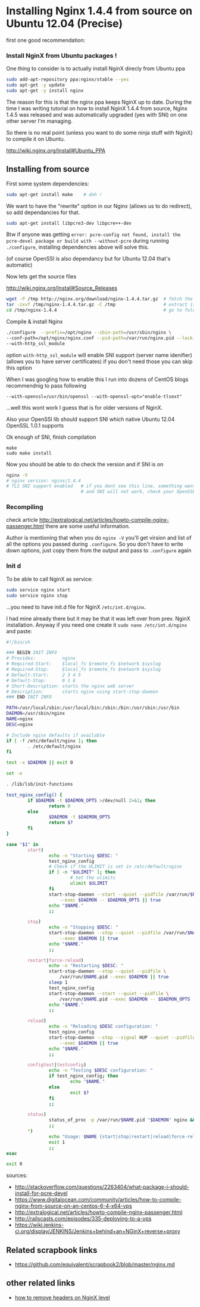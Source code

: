 # Installing Nginx 1.4.4 from source on Ubuntu 12.04 (Precise)

first one good recommendation: 

### Install NginX from Ubuntu packages !

One thing to consider is to actually install NginX direcly from Ubuntu ppa

```bash
sudo add-apt-repository ppa:nginx/stable --yes
sudo apt-get -y update
sudo apt-get -y install nginx
```

The reason for this is that the nginx ppa keeps NginX up to date. During the time I was writing tutorial on how to install NginX 1.4.4 from source, Nginx 1.4.5 was released and was automatically upgraded (yes with SNI) on one other server I'm managing. 

So there is no real point (unless you want to do some ninja stuff with NginX) to compile it on Ubuntu.

http://wiki.nginx.org/Install#Ubuntu_PPA


## Installing from source 

First some system dependencies:

```bash
sudo apt-get install make    # doh !
```

We want to have the "rewrite" option in our Nginx (allows us to do redirect), so add dependancies for that.

```bash
sudo apt-get install libpcre3-dev libpcre++-dev
```

Btw if anyone was getting `error: pcre-config not found, install the pcre-devel package or build with --without-pcre`
during running `./configure`, installing dependencies above will solve this.

(of course OpenSSl is also dependancy but for Ubuntu 12.04 that's automatic)

Now lets get the source files

http://wiki.nginx.org/Install#Source_Releases

```bash
wget -P /tmp http://nginx.org/download/nginx-1.4.4.tar.gz  # fetch the release
tar -zxvf /tmp/nginx-1.4.4.tar.gz -C /tmp                  # extract it
cd /tmp/nginx-1.4.4                                        # go to folder
```

Compile & install Nginx

```bash
./configure  --prefix=/opt/nginx --sbin-path=/usr/sbin/nginx \
--conf-path=/opt/nginx/nginx.conf --pid-path=/var/run/nginx.pid --lock-path=/var/run/nginx.lock \
--with-http_ssl_module 
```

option `with-http_ssl_module`  will enable SNI support (server name idenifier)
(allows you to have server certificates) if you don't need those you can skip this option

When I was googling how to enable this I run into dozens of CentOS blogs recommendnig to pass following

```
--with-openssl=/usr/bin/openssl --with-openssl-opt="enable-tlsext" 
```

...well this wont work  I guess that is for older versions of NginX. 

Also your OpenSSl lib should support SNI which native Ubuntu 12.04 OpenSSL 1.0.1 supports

Ok enough of SNI, finish compilation 


```
make
sudo make install
```

Now you should be able to do check the version and if SNI is on

```bash
nginx -V
# nginx version: nginx/1.4.4
# TLS SNI support enabled   # if you dont see this line, something went wrong, 
                            # and SNI will not work, check your OpenSSL 
```


### Recompiling

check article http://extralogical.net/articles/howto-compile-nginx-passenger.html there are some useful information.

Author is mentioning that when you do `nginx -V` you'll get virsion and list of all the options you passed
during `.configure`. So you don't have to write down options, just copy them from the output and pass to `.configure` again

### Init d

To be able to call NginX as service:

```bash
sudo service nginx start
sudo service nginx stop
```

...you need to have init.d file for NginX `/etc/int.d/nginx`.

I had mine already there but it may be that it was left over from
prev. NginX installation. Anyway if you need one
create it `sudo nano /etc/int.d/nginx` and paste:

```bash
#!/bin/sh

### BEGIN INIT INFO
# Provides:          nginx
# Required-Start:    $local_fs $remote_fs $network $syslog
# Required-Stop:     $local_fs $remote_fs $network $syslog
# Default-Start:     2 3 4 5
# Default-Stop:      0 1 6
# Short-Description: starts the nginx web server
# Description:       starts nginx using start-stop-daemon
### END INIT INFO

PATH=/usr/local/sbin:/usr/local/bin:/sbin:/bin:/usr/sbin:/usr/bin
DAEMON=/usr/sbin/nginx
NAME=nginx
DESC=nginx

# Include nginx defaults if available
if [ -f /etc/default/nginx ]; then
        . /etc/default/nginx
fi

test -x $DAEMON || exit 0

set -e

. /lib/lsb/init-functions

test_nginx_config() {
        if $DAEMON -t $DAEMON_OPTS >/dev/null 2>&1; then
                return 0
        else
                $DAEMON -t $DAEMON_OPTS
                return $?
        fi
}

case "$1" in
        start)
                echo -n "Starting $DESC: "
                test_nginx_config
                # Check if the ULIMIT is set in /etc/default/nginx
                if [ -n "$ULIMIT" ]; then
                        # Set the ulimits
                        ulimit $ULIMIT
                fi
                start-stop-daemon --start --quiet --pidfile /var/run/$NAME.pid \
                    --exec $DAEMON -- $DAEMON_OPTS || true
                echo "$NAME."
                ;;

        stop)
                echo -n "Stopping $DESC: "
                start-stop-daemon --stop --quiet --pidfile /var/run/$NAME.pid \
                    --exec $DAEMON || true
                echo "$NAME."
                ;;

        restart|force-reload)
                echo -n "Restarting $DESC: "
                start-stop-daemon --stop --quiet --pidfile \
                    /var/run/$NAME.pid --exec $DAEMON || true
                sleep 1
                test_nginx_config
                start-stop-daemon --start --quiet --pidfile \
                    /var/run/$NAME.pid --exec $DAEMON -- $DAEMON_OPTS || true
                echo "$NAME."
                ;;

        reload)
                echo -n "Reloading $DESC configuration: "
                test_nginx_config
                start-stop-daemon --stop --signal HUP --quiet --pidfile /var/run/$NAME.pid \
                    --exec $DAEMON || true
                echo "$NAME."
                ;;

        configtest|testconfig)
                echo -n "Testing $DESC configuration: "
                if test_nginx_config; then
                        echo "$NAME."
                else
                        exit $?
                fi
                ;;

        status)
                status_of_proc -p /var/run/$NAME.pid "$DAEMON" nginx && exit 0 || exit $?
                ;;
        *)
                echo "Usage: $NAME {start|stop|restart|reload|force-reload|status|configtest}" >&2
                exit 1
                ;;
esac

exit 0
```

sources:

* http://stackoverflow.com/questions/2263404/what-package-i-should-install-for-pcre-devel
* https://www.digitalocean.com/community/articles/how-to-compile-nginx-from-source-on-an-centos-6-4-x64-vps
* http://extralogical.net/articles/howto-compile-nginx-passenger.html
* http://railscasts.com/episodes/335-deploying-to-a-vps 
* https://wiki.jenkins-ci.org/display/JENKINS/Jenkins+behind+an+NGinX+reverse+proxy



## Related scrapbook links

* https://github.com/equivalent/scrapbook2/blob/master/nginx.md

## other related links

* [how to remove headers on NginX level](https://stackoverflow.com/questions/10323331/remove-unnecessary-http-headers-in-my-rails-answers/27175020#27175020)
